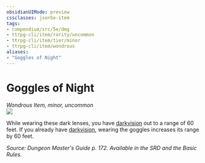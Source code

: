 ```yaml
---
obsidianUIMode: preview
cssclasses: json5e-item
tags:
- compendium/src/5e/dmg
- ttrpg-cli/item/rarity/uncommon
- ttrpg-cli/item/tier/minor
- ttrpg-cli/item/wondrous
aliases: 
- "Goggles of Night"
---
```

# Goggles of Night
*Wondrous Item, minor, uncommon*  
![](/3-Mechanics/CLI/items/img/goggles-of-night.webp#right)  


While wearing these dark lenses, you have [darkvision](/3-Mechanics/CLI/rules/senses.md#darkvision) out to a range of 60 feet. If you already have [darkvision](/3-Mechanics/CLI/rules/senses.md#darkvision), wearing the goggles increases its range by 60 feet.

*Source: Dungeon Master's Guide p. 172. Available in the SRD and the Basic Rules.*